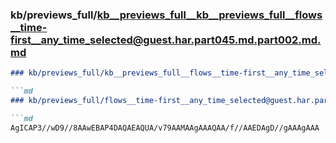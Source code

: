### kb/previews_full/kb__previews_full__kb__previews_full__flows__time-first__any_time_selected@guest.har.part045.md.part002.md.md

```md
### kb/previews_full/kb__previews_full__flows__time-first__any_time_selected@guest.har.part045.md.part002.md

```md
### kb/previews_full/flows__time-first__any_time_selected@guest.har.part045.md (part 002)

```md
AgICAP3//wD9//8AAwEBAP4DAQAEAQUA/v79AAMAAgAAAQAA/f//AAEDAgD//gAAAgAAA
```

```

```

```
